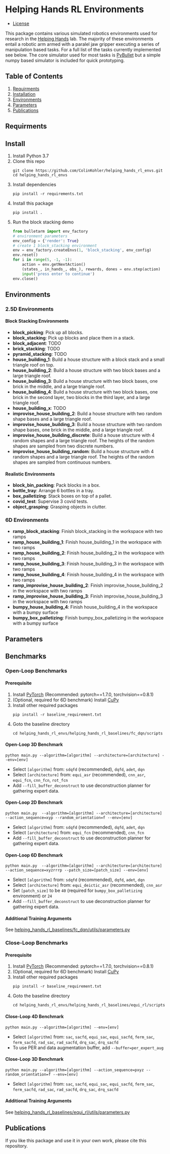 # Helping Hands RL Environments
- [License](https://github.com/ColinKohler/helping_hands_rl_envs/blob/master/LICENSE)

This package contains various simulated robotics environments used for research in the [Helping Hands](https://www2.ccs.neu.edu/research/helpinghands/) lab.
The majority of these environments entail a robotic arm armed with a paralel jaw gripper executing a series of manipulation based tasks. For a full list of 
the tasks currently implemented see below. The core simulator used for most tasks is [PyBullet](https://github.com/bulletphysics/bullet3) but a simple numpy
based simulator is included for quick prototyping. 

## Table of Contents
1. [Requirments](#requirements)
2. [Installation](#install)
3. [Environments](#envs)
4. [Parameters](#parameters)
5. [Publications](#publications)

<a name="requirments"></a>
## Requirments

<a name="install"></a>
## Install
1. Install Python 3.7
2. Clone this repo
    ```
    git clone https://github.com/ColinKohler/helping_hands_rl_envs.git
    cd helping_hands_rl_envs
    ```
3. Install dependencies
    ```
    pip install -r requirements.txt 
    ```
4. Install this package
    ```
    pip install .
    ```
5. Run the block stacking demo
    ```python
    from bulletarm import env_factory
    # environment parameters
    env_config = {'render': True}
    # create 1 block_stacking environment
    env = env_factory.createEnvs(1, 'block_stacking', env_config)
    env.reset()
    for i in range(5, -1, -1):
        action = env.getNextAction()
        (states_, in_hands_, obs_), rewards, dones = env.step(action)
        input('press enter to continue')
    env.close()
    ```

## Environments
### 2.5D Environments
#### Block Stacking Environments
- **block_picking**: Pick up all blocks.
- **block_stacking**: Pick up blocks and place them in a stack. 
- **block_adjacent**: TODO
- **brick_stacking**: TODO
- **pyramid_stacking**: TODO
- **house_building_1**: Build a house structure with a block stack and a small triangle roof on top.
- **house_building_2**: Build a house structure with two block bases and a large triangle roof.
- **house_building_3**: Build a house structure with two block bases, one brick in the middle, and a large triangle roof.
- **house_building_4**: Build a house structure with two block bases, one brick in the second layer, two blocks in the third layer, and a large triangle roof.
- **house_building_x**: TODO
- **improvise_house_building_2**: Build a house structure with two random shape bases and a large triangle roof.
- **improvise_house_building_3**: Build a house structure with two random shape bases, one brick in the middle, and a large triangle roof.
- **improvise_house_building_discrete**: Build a house structure with 4 random shapes and a large triangle roof. The heights of the random shapes are sampled from two discrete numbers.
- **improvise_house_building_random**: Build a house structure with 4 random shapes and a large triangle roof. The heights of the random shapes are sampled from continuous numbers.
#### Realistic Environments
- **block_bin_packing**: Pack blocks in a box.
- **bottle_tray**: Arrange 6 bottles in a tray.
- **box_palletizing**: Stack boxes on top of a pallet.
- **covid_test**: Supervise 3 covid tests.
- **object_grasping**: Grasping objects in clutter.

### 6D Environments
- **ramp_block_stacking**: Finish block_stacking in the workspace with two ramps
- **ramp_house_building_1**: Finish house_building_1 in the workspace with two ramps
- **ramp_house_building_2**: Finish house_building_2 in the workspace with two ramps
- **ramp_house_building_3**: Finish house_building_3 in the workspace with two ramps
- **ramp_house_building_4**: Finish house_building_4 in the workspace with two ramps
- **ramp_improvise_house_building_2**: Finish improvise_house_building_2 in the workspace with two ramps
- **ramp_improvise_house_building_3**: Finish improvise_house_building_3 in the workspace with two ramps
- **bumpy_house_building_4**: Finish house_building_4 in the workspace with a bumpy surface
- **bumpy_box_palletizing**: Finish bumpy_box_palletizing in the workspace with a bumpy surface

<a name="parameters"></a>
## Parameters

## Benchmarks
### Open-Loop Benchmarks
#### Prerequisite
1. Install [PyTorch](https://pytorch.org/) (Recommended: pytorch==1.7.0, torchvision==0.8.1)
1. (Optional, required for 6D benchmark) Install [CuPy](https://github.com/cupy/cupy)
1. Install other required packages
    ```
    pip install -r baseline_requirement.txt
    ```
1. Goto the baseline directory
    ```
    cd helping_hands_rl_envs/helping_hands_rl_baselines/fc_dqn/scripts
    ```
#### Open-Loop 3D Benchmark
```
python main.py --algorithm=[algorithm] --architecture=[architecture] --env=[env]
```
- Select `[algorithm]` from: `sdqfd` (recommended), `dqfd`, `adet`, `dqn`
- Select `[architecture]` from: `equi_asr` (recommended), `cnn_asr`, `equi_fcn`, `cnn_fcn`, `rot_fcn`
- Add `--fill_buffer_deconstruct` to use deconstruction planner for gathering expert data.
#### Open-Loop 2D Benchmark
```
python main.py  --algorithm=[algorithm] --architecture=[architecture] --action_sequence=xyp --random_orientation=f --env=[env]
```
- Select `[algorithm]` from: `sdqfd` (recommended), `dqfd`, `adet`, `dqn`
- Select `[architecture]` from: `equi_fcn` (recommended), `cnn_fcn`
- Add `--fill_buffer_deconstruct` to use deconstruction planner for gathering expert data.
#### Open-Loop 6D Benchmark
```
python main.py  --algorithm=[algorithm] --architecture=[architecture] --action_sequence=xyzrrrp --patch_size=[patch_size] --env=[env]
```
- Select `[algorithm]` from: `sdqfd` (recommended), `dqfd`, `adet`, `dqn`
- Select `[architecture]` from: `equi_deictic_asr` (recommended), `cnn_asr`
- Set `[patch_size]` to be `40` (required for `bumpy_box_palletizing` environment) or `24`
- Add `--fill_buffer_deconstruct` to use deconstruction planner for gathering expert data.

#### Additional Training Arguments
See [helping_hands_rl_baselines/fc_dqn/utils/parameters.py](helping_hands_rl_baselines/fc_dqn/utils/parameters.py)

### Close-Loop Benchmarks
#### Prerequisite
1. Install [PyTorch](https://pytorch.org/) (Recommended: pytorch==1.7.0, torchvision==0.8.1)
1. (Optional, required for 6D benchmark) Install [CuPy](https://github.com/cupy/cupy)
1. Install other required packages
    ```
    pip install -r baseline_requirement.txt
    ```
1. Goto the baseline directory
    ```
    cd helping_hands_rl_envs/helping_hands_rl_baselines/equi_rl/scripts
    ```
#### Close-Loop 4D Benchmark
```
python main.py --algorithm=[algorithm] --env=[env]
```
- Select `[algorithm]` from: `sac`, `sacfd`, `equi_sac`, `equi_sacfd`, `ferm_sac`, `ferm_sacfd`, `rad_sac`, `rad_sacfd`, `drq_sac`, `drq_sacfd`
- To use PER and data augmentation buffer, add `--buffer=per_expert_aug`
#### Close-Loop 3D Benchmark
```
python main.py --algorithm=[algorithm] --action_sequence=pxyz --random_orientation=f --env=[env]
```
- Select `[algorithm]` from: `sac`, `sacfd`, `equi_sac`, `equi_sacfd`, `ferm_sac`, `ferm_sacfd`, `rad_sac`, `rad_sacfd`, `drq_sac`, `drq_sacfd`

#### Additional Training Arguments
See [helping_hands_rl_baselines/equi_rl/utils/parameters.py](helping_hands_rl_baselines/equi_rl/utils/parameters.py)

<a name="publications"></a>
## Publications
If you like this package and use it in your own work, please cite this repository.
